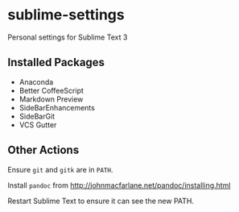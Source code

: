 # sublime-settings

Personal settings for Sublime Text 3

## Installed Packages
- Anaconda
- Better CoffeeScript
- Markdown Preview
- SideBarEnhancements
- SideBarGit
- VCS Gutter

## Other Actions

Ensure `git` and `gitk` are in `PATH`.

Install `pandoc` from http://johnmacfarlane.net/pandoc/installing.html

Restart Sublime Text to ensure it can see the new PATH.